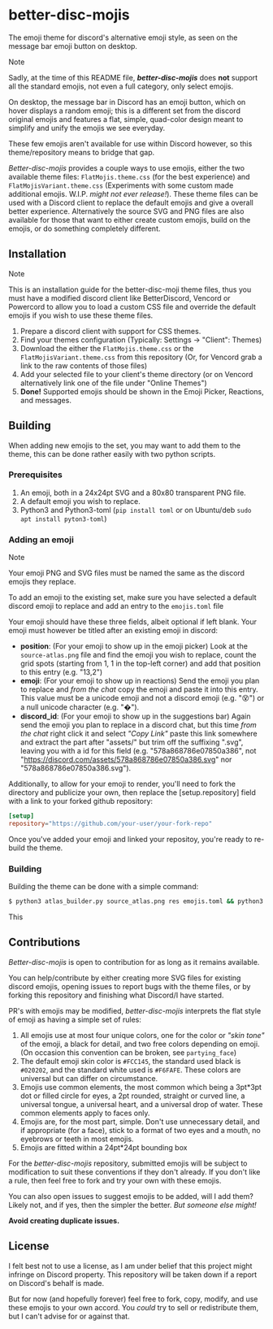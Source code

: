 # better-disc-mojis

The emoji theme for discord's alternative emoji style, as seen on the message bar emoji button on desktop.

> [!NOTE]
> Sadly, at the time of this README file, _**better-disc-mojis**_ does **not** support all the standard emojis, not even a full category, only select emojis.

On desktop, the message bar in Discord has an emoji button, which on hover displays a random emoji; this is a different set from the discord original emojis and features a flat, simple, quad-color design meant to simplify and unify the emojis we see everyday.

These few emojis aren't available for use within Discord however, so this theme/repository means to bridge that gap.

_Better-disc-mojis_ provides a couple ways to use emojis, either the two available theme files: `FlatMojis.theme.css` (for the best experience) and `FlatMojisVariant.theme.css` (Experiments with some custom made additional emojis. W.I.P. _might not ever release!_). These theme files can be used with a Discord client to replace the default emojis and give a overall better experience. Alternatively the source SVG and PNG files are also available for those that want to either create custom emojis, build on the emojis, or do something completely different.

## Installation

> [!NOTE]
> This is an installation guide for the better-disc-moji theme files, thus you must have a modified discord client like BetterDiscord, Vencord or Powercord to allow you to load a custom CSS file and override the default emojis if you wish to use these theme files.

1. Prepare a discord client with support for CSS themes.
2. Find your themes configuration (Typically: Settings -> "Client": Themes)
3. Download the either the `FlatMojis.theme.css` or the `FlatMojisVariant.theme.css` from this repository (Or, for Vencord grab a link to the raw contents of those files)
4. Add your selected file to your client's theme directory (or on Vencord alternatively link one of the file under "Online Themes")
5. **Done!** Supported emojis should be shown in the Emoji Picker, Reactions, and messages.

## Building

When adding new emojis to the set, you may want to add them to the theme, this can be done rather easily with two python scripts.

### Prerequisites
1. An emoji, both in a 24x24pt SVG and a 80x80 transparent PNG file.
2. A default emoji you wish to replace.
3. Python3 and Python3-toml (`pip install toml` or on Ubuntu/deb `sudo apt install pyton3-toml`)

### Adding an emoji

> [!NOTE]
> Your emoji PNG and SVG files must be named the same as the discord emojis they replace.

To add an emoji to the existing set, make sure you have selected a default discord emoji to replace and add an entry to the `emojis.toml` file

Your emoji should have these three fields, albeit optional if left blank. Your emoji must however be titled after an existing emoji in discord:

- **position**: (For your emoji to show up in the emoji picker) Look at the `source-atlas.png` file and find the emoji you wish to replace, count the grid spots (starting from 1, 1 in the top-left corner) and add that position to this entry (e.g. "13,2")
- **emoji**: (For your emoji to show up in reactions) Send the emoji you plan to replace and _from the chat_ copy the emoji and paste it into this entry. This value must be a unicode emoji and not a discord emoji (e.g. ":dizzy_face:") or a null unicode character (e.g. "�").
- **discord_id**: (For your emoji to show up in the suggestions bar) Again send the emoji you plan to replace in a discord chat, but this time _from the chat_ right click it and select _"Copy Link"_ paste this link somewhere and extract the part after "assets/" but trim off the suffixing ".svg", leaving you with a id for this field (e.g. "578a868786e07850a386", not "https://discord.com/assets/578a868786e07850a386.svg" nor "578a868786e07850a386.svg").

Additionally, to allow for your emoji to render, you'll need to fork the directory and publicize your own, then replace the [setup.repository] field with a link to your forked github repository:
```toml
[setup]
repository="https://github.com/your-user/your-fork-repo"
```

Once you've added your emoji and linked your repositoy, you're ready to re-build the theme.

### Building

Building the theme can be done with a simple command: 

```bash
$ python3 atlas_builder.py source_atlas.png res emojis.toml && python3 css_builder.py
```

This 

## Contributions

_Better-disc-mojis_ is open to contribution for as long as it remains available.

You can help/contribute by either creating more SVG files for existing discord emojis, opening issues to report bugs with the theme files, or by forking this repository and finishing what Discord/I have started.

PR's with emojis may be modified, _better-disc-mojis_ interprets the flat style of emoji as having a simple set of rules:

1. All emojis use at most four unique colors, one for the color or _"skin tone"_ of the emoji, a black for detail, and two free colors depending on emoji. (On occasion this convention can be broken, see `partying_face`)
2. The default emoji skin color is `#FCC145`, the standard used black is `#020202`, and the standard white used is `#F6FAFE`. These colors are universal but can differ on circumstance.
3. Emojis use common elements, the most common which being a 3pt*3pt dot or filled circle for eyes, a 2pt rounded, straight or curved line, a universal tongue, a universal heart, and a universal drop of water. These common elements apply to faces only.
4. Emojis are, for the most part, simple. Don't use unnecessary detail, and if appropriate (for a face), stick to a format of two eyes and a mouth, no eyebrows or teeth in most emojis.
5. Emojis are fitted within a 24pt*24pt bounding box

For the _better-disc-mojis_ repository, submitted emojis will be subject to modification to suit these conventions if they don't already. If you don't like a rule, then feel free to fork and try your own with these emojis.

You can also open issues to suggest emojis to be added, will I add them? Likely not, and if yes, then the simpler the better. _But someone else might!_

**Avoid creating duplicate issues.**

## License

I felt best not to use a license, as I am under belief that this project might infringe on Discord property. This repository will be taken down if a report on Discord's behalf is made.

But for now (and hopefully forever) feel free to fork, copy, modify, and use these emojis to your own accord. You _could_ try to sell or redistribute them, but I can't advise for or against that.

